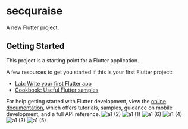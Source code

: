 # secquraise

A new Flutter project.

## Getting Started

This project is a starting point for a Flutter application.

A few resources to get you started if this is your first Flutter project:

- [Lab: Write your first Flutter app](https://docs.flutter.dev/get-started/codelab)
- [Cookbook: Useful Flutter samples](https://docs.flutter.dev/cookbook)

For help getting started with Flutter development, view the
[online documentation](https://docs.flutter.dev/), which offers tutorials,
samples, guidance on mobile development, and a full API reference.
![a1 (2)](https://github.com/VEDPRAKASHABPS/secquraise/assets/125896446/15bc9c38-c3bd-4c58-8fec-a200d124fc73)
![a1 (1)](https://github.com/VEDPRAKASHABPS/secquraise/assets/125896446/9a3db6c9-df79-4829-a468-63ed41551876)
![a1 (6)](https://github.com/VEDPRAKASHABPS/secquraise/assets/125896446/2161cc1d-e144-4ba8-adf7-1736dee5a2b7)
![a1 (4)](https://github.com/VEDPRAKASHABPS/secquraise/assets/125896446/9015edc4-fb96-4855-9e9d-b825c55750d9)
![a1 (3)](https://github.com/VEDPRAKASHABPS/secquraise/assets/125896446/68ce40a5-2ef2-48a4-8db2-758bdfe8088c)
![a1 (5)](https://github.com/VEDPRAKASHABPS/secquraise/assets/125896446/08a435c5-9c8a-44ff-81f6-88e073ce4fd0)
